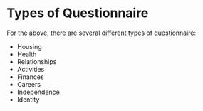# Types of Questionnaire 

For the above, there are several different types of questionnaire: 

* Housing
* Health
* Relationships
* Activities 
* Finances 
* Careers 
* Independence 
* Identity 